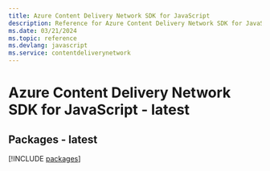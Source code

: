 ```yaml
---
title: Azure Content Delivery Network SDK for JavaScript
description: Reference for Azure Content Delivery Network SDK for JavaScript
ms.date: 03/21/2024
ms.topic: reference
ms.devlang: javascript
ms.service: contentdeliverynetwork
---
```

# Azure Content Delivery Network SDK for JavaScript - latest
## Packages - latest
[!INCLUDE [packages](content-delivery-network-index.md)]